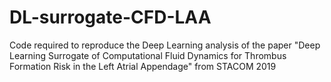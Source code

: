 # DL-surrogate-CFD-LAA
Code required to reproduce the Deep Learning analysis of the paper "Deep Learning Surrogate of Computational Fluid Dynamics for Thrombus Formation Risk in the Left Atrial Appendage" from STACOM 2019

